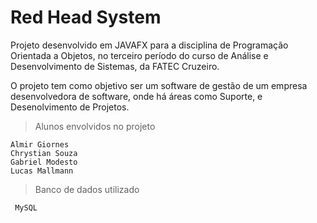 # Red Head System

Projeto desenvolvido em JAVAFX para a disciplina de Programação Orientada a Objetos, no terceiro período do curso de Análise e Desenvolvimento de Sistemas, da FATEC Cruzeiro.

O projeto tem como objetivo ser um software de gestão de um empresa desenvolvedora de software, onde há áreas como Suporte, e Desenolvimento de Projetos.

> Alunos envolvidos no projeto

```
Almir Giornes
Chrystian Souza
Gabriel Modesto
Lucas Mallmann
```

> Banco de dados utilizado

```
 MySQL
```